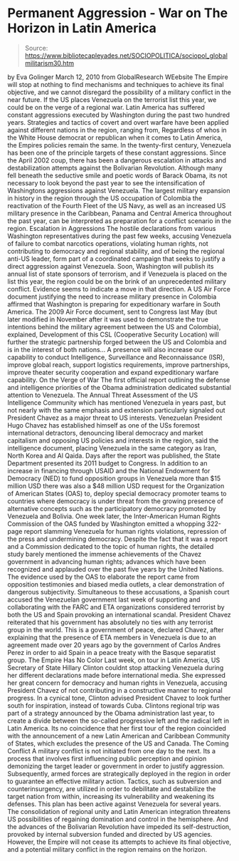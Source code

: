 # Permanent Aggression - War on The Horizon in Latin America

> Source: https://www.bibliotecapleyades.net/SOCIOPOLITICA/sociopol_globalmilitarism30.htm

by Eva Golinger
March 12, 2010
from
GlobalResearch WEebsite
The Empire will stop at nothing to find mechanisms and techniques to achieve
its final objective, and we cannot disregard the possibility of a military
conflict in the near future. If the US places Venezuela on the terrorist
list this year, we could be on the verge of a regional war.
Latin America has suffered constant aggressions executed by Washington
during the past two hundred years.
Strategies and tactics of covert and overt
warfare have been applied against different nations in the region, ranging
from,
Regardless of whos in the White House
democrat or republican when it comes to Latin America, the Empires
policies remain the same.
In the twenty-first century, Venezuela has been one of the principle targets
of these constant aggressions.
Since the April 2002 coup, there has been a
dangerous escalation in attacks and destabilization attempts against the
Bolivarian Revolution. Although many fell beneath the seductive smile
and poetic words of
Barack Obama, its not necessary to
look beyond the past year to see the intensification of Washingtons
aggressions against Venezuela.
The largest military expansion in history in the
region through the US occupation of Colombia the reactivation of the
Fourth Fleet of the US Navy, as well as an increased US military presence in
the Caribbean, Panama and Central America throughout the past year, can be
interpreted as preparation for a conflict scenario in the region.
Escalation in
Aggressions
The hostile declarations from various Washington representatives during the
past few weeks, accusing Venezuela of failure to combat narcotics
operations, violating human rights, not contributing to democracy and
regional stability, and of being the regional anti-US leader, form part
of a coordinated campaign that seeks to justify a direct aggression against
Venezuela.
Soon, Washington will publish its annual list of
state sponsors of terrorism, and if Venezuela is placed on the list this
year, the region could be on the brink of an unprecedented military
conflict.
Evidence seems to indicate a move in that direction.
A US Air Force document justifying the need to
increase military presence in Colombia affirmed that
Washington is preparing for expeditionary warfare in South America.
The 2009 Air Force document, sent to Congress last May (but later modified
in November after it was used to demonstrate the true intentions behind the
military agreement between the US and Colombia), explained,
Development of this CSL (Cooperative
Security Location) will further the strategic partnership forged between
the US and Colombia and is in the interest of both nations... A presence
will also increase our capability to conduct Intelligence,
Surveillance and Reconnaissance (ISR), improve global reach, support
logistics requirements, improve partnerships, improve theater security
cooperation and expand expeditionary warfare capability.
On the Verge of War
The first official report outlining the defense and intelligence priorities
of the Obama administration dedicated substantial attention to Venezuela.
The Annual Threat Assessment of the US
Intelligence Community which has mentioned Venezuela in years past,
but not nearly with the same emphasis and extension particularly signaled
out President Chavez as a major threat to US interests.
Venezuelan President Hugo Chavez has
established himself as one of the USs foremost international
detractors, denouncing liberal democracy and market capitalism and
opposing US policies and interests in the region, said the intelligence
document, placing Venezuela in the same category as Iran, North Korea
and Al Qaida.
Days after the report was published, the State
Department presented its 2011 budget to Congress.
In addition to an increase in financing through
USAID and the National Endowment for Democracy (NED)
to fund opposition groups in Venezuela more than $15 million USD there
was also a $48 million USD request for the Organization of American
States (OAS)
to,
deploy special democracy promoter teams
to countries where democracy is under threat from the growing presence
of alternative concepts such as the participatory democracy promoted
by Venezuela and Bolivia.
One week later, the Inter-American Human
Rights Commission of the OAS funded by Washington emitted a whopping
322-page report slamming Venezuela for human rights violations, repression
of the press and undermining democracy.
Despite the fact that it was a report and a
Commission dedicated to the topic of human rights, the detailed
study barely mentioned the immense achievements of the Chavez government in
advancing human rights; advances which have been recognized and applauded
over the past five years by the
United Nations.
The evidence used by the OAS to elaborate the
report came from opposition testimonies and biased media outlets, a clear
demonstration of dangerous subjectivity.
Simultaneous to these accusations, a Spanish court accused the Venezuelan
government last week of supporting and collaborating with the FARC and ETA
organizations considered terrorist by both the US and Spain provoking an
international scandal.
President Chavez reiterated that his government
has absolutely no ties with any terrorist group in the world.
This is a government of peace, declared
Chavez, after explaining that the presence of ETA members in Venezuela
is due to an agreement made over 20 years ago by the government
of Carlos Andres Perez in order to aid Spain in a peace treaty with the
Basque separatist group.
The Empire Has No Color
Last week, on tour in Latin America, US Secretary of State Hillary
Clinton couldnt stop attacking Venezuela during her different
declarations made before international media.
She expressed her great concern for democracy
and human rights in Venezuela, accusing President Chavez of not
contributing in a constructive manner to regional progress.
In a cynical tone, Clinton advised President
Chavez to look further south for inspiration, instead of towards Cuba.
Clintons regional trip was part of a strategy announced by the Obama
administration last year, to create a divide between the so-called
progressive left and the radical left in Latin America.
Its no coincidence that her first tour of the
region coincided with the announcement of a new Latin American and Caribbean
Community of States, which excludes the presence of the US and Canada.
The Coming Conflict
A military conflict is not initiated from one day to the next. Its a
process that involves first influencing public perception and opinion
demonizing the target leader or government in order to justify aggression.
Subsequently, armed forces are strategically
deployed in the region in order to guarantee an effective military action.
Tactics, such as subversion and counterinsurgency, are utilized in order to
debilitate and destabilize the target nation from within, increasing its
vulnerability and weakening its defenses.
This plan has been active against Venezuela for several years. The
consolidation of regional unity and Latin American integration threatens US
possibilities of regaining domination and control in the hemisphere. And the
advances of the
Bolivarian Revolution have impeded its
self-destruction, provoked by internal subversion funded and directed by
US agencies.
However, the Empire will not cease its
attempts to achieve its final objective, and a potential military conflict
in the region remains on the horizon.
